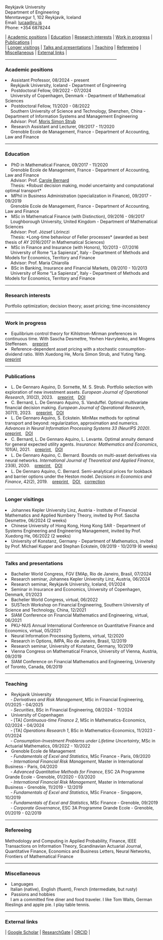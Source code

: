 <link rel="stylesheet" href="https://cdnjs.cloudflare.com/ajax/libs/font-awesome/5.15.2/css/all.min.css">

Reykjavik University <br>
Department of Engineering <br>
Menntavegur 1, 102 Reykjavik, Iceland <br>
Email: lucaa@ru.is <br>
Phone: +354 6878244

<div>
 | <a href="#academic-positions">Academic positions</a>  | <a href="#education">Education</a> | <a href="#research-interests">Research interests</a> | <a href="#work-in-progress">Work in progress</a> | <a href="#publications">Publications</a> | 
  </div>
  <div>
  | <a href="#longer-visitings">Longer visitings</a> | <a href="#talks-and-presentations">Talks and presentations</a> | <a href="#teaching">Teaching</a> | <a href="#refereeing">Refereeing</a> | <a href="#miscellaneous">Miscellaneous</a> |  <a href="#external-links">External links</a> |
  </div>

<hr width="73%">

<!--- <a href="https://raw.githubusercontent.com/luca-dga/-/master/CV_LucaDGA.pdf" target="_blank">Download CV</a>  --->

<!--- <hr width="25%"> --->   
### **Academic positions**
 <li>Assistant Professor, 08/2024 - present </li>
&emsp;  Reykjavik University, Iceland - Department of Engineering <br>

<li>Postdoctoral Fellow, 09/2022 - 07/2024 </li> 
&emsp; University of Copenhagen, Denmark - Department of Mathematical Sciences <br>

<li>Postdoctoral Fellow, 11/2020 - 08/2022 </li> 
&emsp; Southern University of Science and Technology, Shenzhen, China - Department of Information Systems and Management Engineering <br>
&emsp; Advisor: Prof. <a href="https://sites.google.com/view/morisstrub/home" target="_blank">Moris Simon Strub</a> <br>

<li>Research Assistant and Lecturer, 09/2017 - 11/2020 </li>  
&emsp; Grenoble Ecole de Management, France - Department of Accounting, Law and Finance <br>

<hr width="100%">

### **Education**

 <li>PhD in Mathematical Finance, 09/2017 - 11/2020  <br></li> 
 &emsp; Grenoble Ecole de Management, France - Department of Accounting, Law and Finance <br>
 &emsp; Advisor: Prof. <a href="http://www.carole.bernard.free.fr/" target="_blank">Carole Bernard</a> <br>
 &emsp; Thesis: *Robust decision making, model uncertainty and computational optimal transport*

<li>MPhil in Business Administration (specialization in Finance), 09/2017 - 09/2019 </li> 
&emsp; Grenoble Ecole de Management, France - Department of Accounting, Law and Finance 	  

<li>MSc in Mathematical Finance (with Distinction), 09/2016 - 09/2017 </li>
&emsp; Loughborough University, United Kingdom - Department of Mathematical Sciences <br>
&emsp; Advisor: Prof. József Lörinczi <br>
&emsp; Thesis: *Long-time behaviour of Feller processes* (awarded as best thesis of AY 2016/2017 in Mathematical Sciences)

<li>MSc in Finance and Insurance (with Honors), 10/2013 - 07/2016 </li>
&emsp; University of Rome “La Sapienza”, Italy - Department of Methods and Models for Economics, Territory and Finance <br>
&emsp; Advisor: Prof. Maria Chiarolla <br>
    
<li>BSc in Banking, Insurance and Financial Markets, 09/2010 - 10/2013 </li> 
&emsp; University of Rome “La Sapienza”, Italy - Department of Methods and Models for Economics, Territory and Finance
   
<hr width="100%">

### **Research interests**
Portfolio optimization; decision theory; asset pricing; time-inconsistency

<hr width="100%">

### **Work in progress**
<li> Equilibrium control theory for Kihlstrom-Mirman preferences in continuous time. With Sascha Desmettre, Yevhen Havrylenko, and Mogens Steffensen. &ensp; <a href="https://arxiv.org/abs/2407.16525" target="_blank">  <i class="fas fa-project-diagram fa-xs"></i> preprint </a> </li>
<li> Reference-dependent asset pricing with a stochastic consumption-dividend ratio. With Xuedong He, Moris Simon Strub, and Yuting Yang.  &ensp; <a href="https://arxiv.org/abs/2401.12856" target="_blank">  <i class="fas fa-project-diagram fa-xs"></i> preprint </a> </li>

<hr width="100%">

### **Publications**
<li> L. De Gennaro Aquino, D. Sornette, M. S. Strub. Portfolio selection with exploration of new investment assets. <i>European Journal of Operational Research</i>, 310(2), 2023. &ensp; <a href="https://papers.ssrn.com/sol3/papers.cfm?abstract_id=3625492" target="_blank">  <i class="fas fa-project-diagram fa-xs"></i> preprint </a>  &ensp; <a href="https://www.sciencedirect.com/science/article/pii/S0377221723002230" target="_blank">  <i class="fas fa-project-diagram fa-xs"></i> DOI </a>  </li> 

<li> C. Bernard, L. De Gennaro Aquino, S. Vanduffel. Optimal multivariate financial decision making. <i>European Journal of Operational Research</i>, 307(1), 2023. &ensp; <a href="https://papers.ssrn.com/sol3/papers.cfm?abstract_id=3931992" target="_blank">  <i class="fas fa-project-diagram fa-xs"></i> preprint </a> &ensp; <a href="https://www.sciencedirect.com/science/article/pii/S0377221722007457" target="_blank">  <i class="fas fa-project-diagram fa-xs"></i> DOI </a>  </li>

<li style="padding-bottom: 2px;">L. De Gennaro Aquino, S. Eckstein. MinMax methods for optimal transport and beyond: regularization, approximation and numerics. <i> Advances in Neural Information Processing Systems 33 (NeurIPS 2020)</i>. &ensp; <a href="https://arxiv.org/pdf/2010.11502.pdf" target="_blank"> <i class="fas fa-project-diagram fa-xs"></i> preprint </a>  &ensp; <a href="https://proceedings.neurips.cc/paper_files/paper/2020/hash/9f067d8d6df2d4b8c64fb4c084d6c208-Abstract.html" target="_blank">  <i class="fas fa-project-diagram fa-xs"></i> DOI </a>  </li>

<li style="padding-bottom: 2px;">C. Bernard, L. De Gennaro Aquino, L. Levante. Optimal annuity demand for general expected utility agents. <i>Insurance: Mathematics and Economics</i>, 101(A), 2021. &ensp; <a href="https://papers.ssrn.com/sol3/papers.cfm?abstract_id=3578370" target="_blank">  <i class="fas fa-project-diagram fa-xs"></i> preprint </a> &ensp; <a href="https://www.sciencedirect.com/science/article/pii/S0167668720300962" target="_blank">  <i class="fas fa-project-diagram fa-xs"></i> DOI </a>  </li>

<li style="padding-bottom: 2px;">L. De Gennaro Aquino, C. Bernard. Bounds on multi-asset derivatives via neural networks. <i>International Journal of Theoretical and Applied Finance</i>, 23(8), 2020. &ensp; <a href="https://arxiv.org/pdf/1911.05523.pdf" target="_blank">  <i class="fas fa-project-diagram fa-xs"></i> preprint </a>  &ensp; <a href="https://www.worldscientific.com/doi/epdf/10.1142/S0219024920500508" target="_blank">  <i class="fas fa-project-diagram fa-xs"></i> DOI </a> </li>

<li style="padding-bottom: 2px;">L. De Gennaro Aquino, C. Bernard. Semi-analytical prices for lookback and barrier options under the Heston model. <i>Decisions in Economics and Finance</i>, 42(2), 2019. &ensp; <a href="https://www.dropbox.com/s/s8gid3ndumj8mcf/De%20Gennaro%20Aquino%20and%20Bernard%20-%20Semi-analytical%20prices%20for%20lookback%20and%20barrier%20options%20under%20the%20Heston%20model.pdf?dl=0" target="_blank">  <i class="fas fa-project-diagram fa-xs"></i> preprint </a> &ensp; <a href="https://link.springer.com/article/10.1007/s10203-019-00254-x" target="_blank">  <i class="fas fa-project-diagram fa-xs"></i> DOI </a> &ensp;  <a href="https://link.springer.com/article/10.1007%2Fs10203-021-00360-9" target="_blank">  <i class="fas fa-project-diagram fa-xs"></i> correction </a> </li>

<hr width="100%">

### **Longer visitings**
<li>Johannes Kepler University Linz, Austria - Institute of Financial Mathematics and Applied Numbery Theory, invited by Prof. Sascha Desmettre, 06/2024 (2 weeks)  </li>
<li>Chinese University of Hong Kong, Hong Kong SAR - Department of Systems Engineering and Engineering Management, invited by Prof. Xuedong He, 06/2022 (2 weeks)  </li>
<li>University of Konstanz, Germany - Department of Mathematics, invited by Prof. Michael Kupper and Stephan Eckstein, 09/2019 - 10/2019 (6 weeks) </li>

<hr width="100%">

### **Talks and presentations**
<li>Bachelier World Congress, FGV EMAp, Rio de Janeiro, Brasil, 07/2024</li>
<li>Research seminar, Johannes Kepler University Linz, Austria, 06/2024</li>
<li>Research seminar, Reykjavik University, Iceland, 01/2024</li>
<li>Seminar in Insurance and Economics, University of Copenhagen, Denmark, 01/2023</li>
<li>Bachelier World Congress, virtual, 06/2022</li>
<li>SUSTech Workshop on Financial Engineering, Southern University of Science and Technology, China, 12/2021</li>
<li>SIAM Conference on Financial Mathematics and Engineering, virtual, 06/2021</li>
<li>PKU-NUS Annual International Conference on Quantitative Finance and Economics, virtual, 05/2021</li>
<li>Neural Information Processing Systems, virtual, 12/2020</li>
<li>Research in Options, IMPA, Rio de Janeiro, Brasil, 12/2019</li>
<li>Research seminar, University of Konstanz, Germany, 10/2019</li>
<li>Vienna Congress on Mathematical Finance, University of Vienna, Austria, 09/2019</li>
<li>SIAM Conference on Financial Mathematics and Engineering, University of Toronto, Canada, 06/2019</li>

<hr width="100%">

### **Teaching**
<li> Reykjavik University </li>
&emsp; - <i>Derivatives and Risk Management</i>, MSc in Financial Engineering, 01/2025 - 04/2025 <br>
&emsp; - <i>Securities</i>, BSc in Financial Engineering, 08/2024 - 11/2024 <br>

<li> University of Copenhagen</li>
&emsp; - [TA] <i>Continuous-time Finance 2</i>, MSc in Mathematics-Economics, 02/2024 - 04/2024 <br>
&emsp; - [TA] <i>Operations Research 1</i>, BSc in Mathematics-Economics, 11/2023 - 01/2024 <br>
&emsp; - <i>Consumption-Investment Problems under Lifetime Uncertainty</i>, MSc in Actuarial Mathematics, 09/2022 - 10/2022 <br>

<li>Grenoble Ecole de Management</li>
&emsp; - <i>Fundamentals of Excel and Statistics</i>, MSc Finance - Paris, 09/2020<br>
&emsp; - <i>International Financial Risk Management</i>, Master in International Business - Paris, 04/2020 <br>
&emsp; - <i>Advanced Quantitative Methods for Finance</i>, ESC 2A Programme Grande Ecole - Grenoble, 01/2020 - 03/2020<br>
&emsp; - <i>International Financial Risk Management</i>, Master in International Business - Grenoble, 11/2019 - 12/2019<br>
&emsp; - <i>Fundamentals of Excel and Statistics</i>, MSc Finance - Singapore, 10/2019<br>
&emsp; - <i>Fundamentals of Excel and Statistics</i>, MSc Finance - Grenoble, 09/2019<br>
&emsp; - <i>Corporate Governance</i>, ESC 3A Programme Grande Ecole - Grenoble, 01/2019 - 02/2019<br>

<hr width="100%">

### **Refereeing**

Methodology and Computing in Applied Probability, Finance, IEEE Transactions on Information Theory, Scandinavian Actuarial Journal, Quantitative Finance, Economics and Business Letters, Neural Networks, Frontiers of Mathematical Finance

<hr width="100%">


### **Miscellaneous**

<li>Languages</li>
&emsp; Italian (native), English (fluent), French (intermediate, but rusty)

<li>Passions and hobbies</li>
&emsp; I am a committed fine diner and food traveler. I like Tom Waits, German Rieslings and apple pie. I play table tennis. 

<hr width="100%">

### **External links**

<div>
| <a href="https://scholar.google.it/citations?user=Jk0lgM4AAAAJ&hl=it&oi=ao" target="_blank">Google Scholar</a> | 
<a href="https://www.researchgate.net/profile/Luca_De_Gennaro_Aquino" target="_blank">ResearchGate</a> |
<a href="https://orcid.org/0000-0001-5377-5385" target="_blank">ORCID</a> |
</div>
